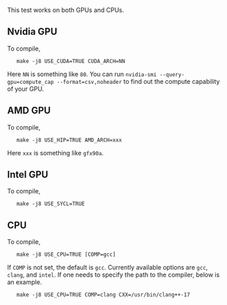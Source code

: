 This test works on both GPUs and CPUs.

## Nvidia GPU

To compile,

```
   make -j8 USE_CUDA=TRUE CUDA_ARCH=NN
```

Here `NN` is something like `80`. You can run
`nvidia-smi --query-gpu=compute_cap --format=csv,noheader`
to find out the compute capability of your GPU.

## AMD GPU

To compile,

```
   make -j8 USE_HIP=TRUE AMD_ARCH=xxx
```

Here `xxx` is something like `gfx90a`.

## Intel GPU

To compile,

```
   make -j8 USE_SYCL=TRUE
```

## CPU

To compile,

```
   make -j8 USE_CPU=TRUE [COMP=gcc]
```

If `COMP` is not set, the default is `gcc`. Currently available options are
`gcc`, `clang`, and `intel`. If one needs to specify the path to the
compiler, below is an example.

```
   make -j8 USE_CPU=TRUE COMP=clang CXX=/usr/bin/clang++-17
```


